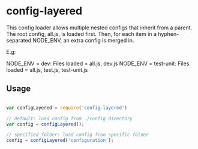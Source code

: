 # config-layered

This config loader allows multiple nested configs that
inherit from a parent. The root config, all.js, is loaded
first. Then, for each item in a hyphen-separated NODE_ENV,
an extra config is merged in.

E.g:

NODE_ENV = dev: Files loaded = all.js, dev.js
NODE_ENV = test-unit: Files loaded = all.js, test.js, test-unit.js

## Usage

```javascript

var configLayered = require('config-layered')

// default: load config from ./config directory
var config = configLayered();

// specified folder: load config fron specific folder
config = configLayered('configuration');

```
